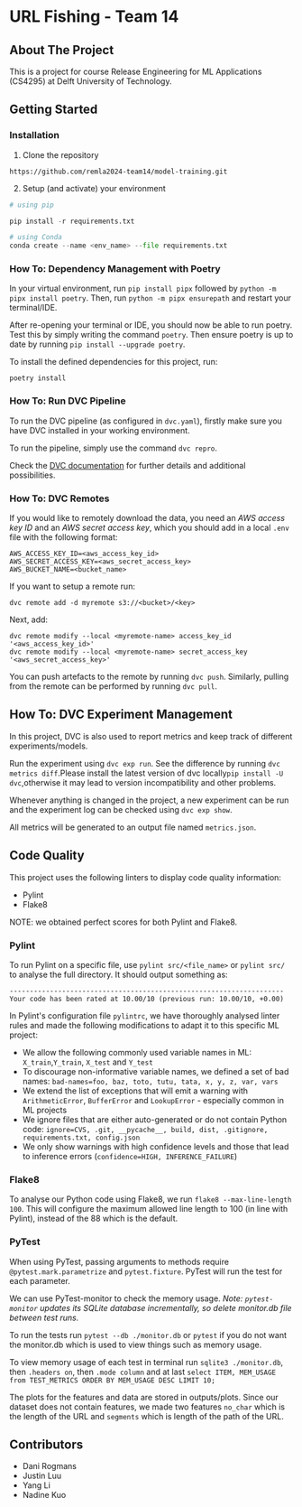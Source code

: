 # URL Fishing - Team 14

## About The Project

This is a project for course Release Engineering for ML Applications (CS4295) at Delft University of Technology.

## Getting Started

### Installation

1. Clone the repository

```
https://github.com/remla2024-team14/model-training.git
```

2. Setup (and activate) your environment

```python
# using pip

pip install -r requirements.txt

# using Conda
conda create --name <env_name> --file requirements.txt
```

### How To: Dependency Management with Poetry

In your virtual environment, run `pip install pipx` followed by `python -m pipx install poetry`. Then, run `python -m pipx ensurepath` and restart your terminal/IDE.

After re-opening your terminal or IDE, you should now be able to run poetry. Test this by simply writing the command `poetry`. Then ensure poetry is up to date by running `pip install --upgrade poetry`.

To install the defined dependencies for this project, run:

```
poetry install
```

### How To: Run DVC Pipeline

To run the DVC pipeline (as configured in `dvc.yaml`), firstly make sure you have DVC installed in your working environment.

To run the pipeline, simply use the command `dvc repro`.

Check the [DVC documentation](https://dvc.org/doc/start) for further details and additional possibilities.

### How To: DVC Remotes

If you would like to remotely download the data, you need an *AWS access key ID* and an *AWS secret access key*, which you should add in a local `.env` file with the following format:

```
AWS_ACCESS_KEY_ID=<aws_access_key_id>
AWS_SECRET_ACCESS_KEY=<aws_secret_access_key>
AWS_BUCKET_NAME=<bucket_name>
```

If you want to setup a remote run:

```
dvc remote add -d myremote s3://<bucket>/<key>
```

Next, add:

```
dvc remote modify --local <myremote-name> access_key_id '<aws_access_key_id>'
dvc remote modify --local <myremote-name> secret_access_key '<aws_secret_access_key>'
```

You can push artefacts to the remote by running `dvc push`. Similarly, pulling from the remote can be performed by running `dvc pull`.

## How To: DVC Experiment Management

In this project, DVC is also used to report metrics and keep track of different experiments/models.

Run the experiment using `dvc exp run`. See the difference by running `dvc metrics diff`.Please install the latest version of dvc locally`pip install -U dvc`,otherwise it may lead to version incompatibility and other problems.

Whenever anything is changed in the project, a new experiment can be run and the experiment log can be checked using `dvc exp show`.

All metrics will be generated to an output file named `metrics.json`.

## Code Quality

This project uses the following linters to display code quality information:

- Pylint
- Flake8

NOTE: we obtained perfect scores for both Pylint and Flake8.

### Pylint

To run Pylint on a specific file, use `pylint src/<file_name>` or `pylint src/` to analyse the full directory.
It should output something as:

```
--------------------------------------------------------------------
Your code has been rated at 10.00/10 (previous run: 10.00/10, +0.00)
```

In Pylint's configuration file `pylintrc`, we have thoroughly analysed linter rules and made the following modifications to adapt it to this specific ML project:

- We allow the following commonly used variable names in ML: `X_train`,`Y_train`,
  `X_test` and
  `Y_test`
- To discourage non-informative variable names, we defined a set of bad names: `bad-names=foo, baz, toto, tutu, tata, x, y, z, var, vars`
- We extend the list of exceptions that will emit a warning with `ArithmeticError`, `BufferError` and `LookupError` - especially common in ML projects
- We ignore files that are either auto-generated or do not contain Python code: `ignore=CVS, .git, __pycache__, build, dist, .gitignore, requirements.txt, config.json`
- We only show warnings with high confidence levels and those that lead to inference errors (`confidence=HIGH, INFERENCE_FAILURE`)

### Flake8

To analyse our Python code using Flake8, we run `flake8 --max-line-length 100`. This will configure the maximum allowed line length to 100 (in line with Pylint), instead of the 88 which is the default.

### PyTest

When using PyTest, passing arguments to methods require `@pytest.mark.parametrize` and `pytest.fixture`.
PyTest will run the test for each parameter.

We can use PyTest-monitor to check the memory usage.
*Note: `pytest-monitor` updates its SQLite database incrementally, so delete monitor.db file between test runs.*

To run the tests run `pytest --db ./monitor.db` or `pytest` if you do not want the monitor.db which is used to view things such as memory usage.

To view memory usage of each test in terminal run `sqlite3 ./monitor.db`, then `.headers on`, then `.mode column` and at last `select ITEM, MEM_USAGE from TEST_METRICS ORDER BY MEM_USAGE DESC LIMIT 10;`

The plots for the features and data are stored in outputs/plots. Since our dataset does not contain features, we made two features `no_char` which is the length of the URL and `segments` which is length of the path of the URL.

## Contributors

- Dani Rogmans
- Justin Luu
- Yang Li
- Nadine Kuo
